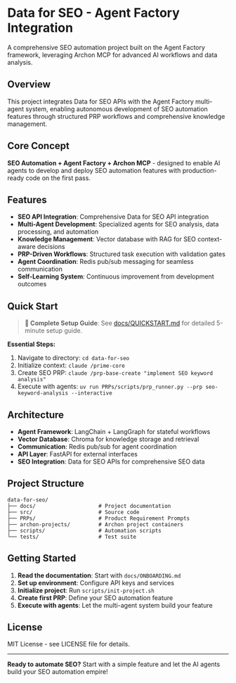 # Data for SEO - Agent Factory Integration

A comprehensive SEO automation project built on the Agent Factory framework, leveraging Archon MCP for advanced AI workflows and data analysis.

## Overview

This project integrates Data for SEO APIs with the Agent Factory multi-agent system, enabling autonomous development of SEO automation features through structured PRP workflows and comprehensive knowledge management.

## Core Concept

**SEO Automation + Agent Factory + Archon MCP** - designed to enable AI agents to develop and deploy SEO automation features with production-ready code on the first pass.

## Features

- **SEO API Integration**: Comprehensive Data for SEO API integration
- **Multi-Agent Development**: Specialized agents for SEO analysis, data processing, and automation
- **Knowledge Management**: Vector database with RAG for SEO context-aware decisions
- **PRP-Driven Workflows**: Structured task execution with validation gates
- **Agent Coordination**: Redis pub/sub messaging for seamless communication
- **Self-Learning System**: Continuous improvement from development outcomes

## Quick Start

> **📖 Complete Setup Guide**: See [docs/QUICKSTART.md](docs/QUICKSTART.md) for detailed 5-minute setup guide.

**Essential Steps:**
1. Navigate to directory: `cd data-for-seo`
2. Initialize context: `claude /prime-core`
3. Create SEO PRP: `claude /prp-base-create "implement SEO keyword analysis"`
4. Execute with agents: `uv run PRPs/scripts/prp_runner.py --prp seo-keyword-analysis --interactive`

## Architecture

- **Agent Framework**: LangChain + LangGraph for stateful workflows
- **Vector Database**: Chroma for knowledge storage and retrieval
- **Communication**: Redis pub/sub for agent coordination
- **API Layer**: FastAPI for external interfaces
- **SEO Integration**: Data for SEO APIs for comprehensive SEO data

## Project Structure

```
data-for-seo/
├── docs/                    # Project documentation
├── src/                     # Source code
├── PRPs/                    # Product Requirement Prompts
├── archon-projects/         # Archon project containers
├── scripts/                 # Automation scripts
└── tests/                   # Test suite
```

## Getting Started

1. **Read the documentation**: Start with `docs/ONBOARDING.md`
2. **Set up environment**: Configure API keys and services
3. **Initialize project**: Run `scripts/init-project.sh`
4. **Create first PRP**: Define your SEO automation feature
5. **Execute with agents**: Let the multi-agent system build your feature

## License

MIT License - see LICENSE file for details.

---

**Ready to automate SEO?** Start with a simple feature and let the AI agents build your SEO automation empire!
